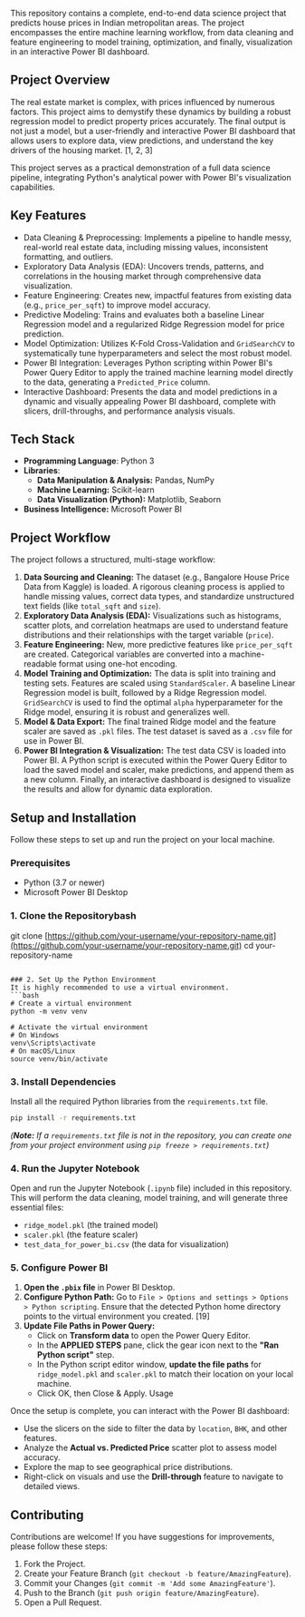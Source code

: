 This repository contains a complete, end-to-end data science project that predicts house prices in Indian metropolitan areas. The project encompasses the entire machine learning workflow, from data cleaning and feature engineering to model training, optimization, and finally, visualization in an interactive Power BI dashboard.

## Project Overview

The real estate market is complex, with prices influenced by numerous factors. This project aims to demystify these dynamics by building a robust regression model to predict property prices accurately. The final output is not just a model, but a user-friendly and interactive Power BI dashboard that allows users to explore data, view predictions, and understand the key drivers of the housing market. [1, 2, 3]

This project serves as a practical demonstration of a full data science pipeline, integrating Python's analytical power with Power BI's visualization capabilities.

## Key Features

  - Data Cleaning & Preprocessing: Implements a pipeline to handle messy, real-world real estate data, including missing values, inconsistent formatting, and outliers.
  - Exploratory Data Analysis (EDA): Uncovers trends, patterns, and correlations in the housing market through comprehensive data visualization.
  - Feature Engineering: Creates new, impactful features from existing data (e.g., `price_per_sqft`) to improve model accuracy.
  - Predictive Modeling: Trains and evaluates both a baseline Linear Regression model and a regularized Ridge Regression model for price prediction.
  - Model Optimization: Utilizes K-Fold Cross-Validation and `GridSearchCV` to systematically tune hyperparameters and select the most robust model.
  - Power BI Integration: Leverages Python scripting within Power BI's Power Query Editor to apply the trained machine learning model directly to the data, generating a `Predicted_Price` column.
  - Interactive Dashboard: Presents the data and model predictions in a dynamic and visually appealing Power BI dashboard, complete with slicers, drill-throughs, and performance analysis visuals.

## Tech Stack

  - **Programming Language**: Python 3
  - **Libraries**:
      - **Data Manipulation & Analysis:** Pandas, NumPy
      - **Machine Learning:** Scikit-learn
      - **Data Visualization (Python):** Matplotlib, Seaborn
  - **Business Intelligence:** Microsoft Power BI

## Project Workflow

The project follows a structured, multi-stage workflow:

1.  **Data Sourcing and Cleaning:** The dataset (e.g., Bangalore House Price Data from Kaggle) is loaded. A rigorous cleaning process is applied to handle missing values, correct data types, and standardize unstructured text fields (like `total_sqft` and `size`).
2.  **Exploratory Data Analysis (EDA):** Visualizations such as histograms, scatter plots, and correlation heatmaps are used to understand feature distributions and their relationships with the target variable (`price`).
3.  **Feature Engineering:** New, more predictive features like `price_per_sqft` are created. Categorical variables are converted into a machine-readable format using one-hot encoding.
4.  **Model Training and Optimization:** The data is split into training and testing sets. Features are scaled using `StandardScaler`. A baseline Linear Regression model is built, followed by a Ridge Regression model. `GridSearchCV` is used to find the optimal `alpha` hyperparameter for the Ridge model, ensuring it is robust and generalizes well.
5.  **Model & Data Export:** The final trained Ridge model and the feature scaler are saved as `.pkl` files. The test dataset is saved as a `.csv` file for use in Power BI.
6.  **Power BI Integration & Visualization:** The test data CSV is loaded into Power BI. A Python script is executed within the Power Query Editor to load the saved model and scaler, make predictions, and append them as a new column. Finally, an interactive dashboard is designed to visualize the results and allow for dynamic data exploration.

## Setup and Installation

Follow these steps to set up and run the project on your local machine.

### Prerequisites

  - Python (3.7 or newer)
  - Microsoft Power BI Desktop

### 1\. Clone the Repositorybash

git clone [https://github.com/your-username/your-repository-name.git](https://github.com/your-username/your-repository-name.git)
cd your-repository-name

````

### 2. Set Up the Python Environment
It is highly recommended to use a virtual environment.
```bash
# Create a virtual environment
python -m venv venv

# Activate the virtual environment
# On Windows
venv\Scripts\activate
# On macOS/Linux
source venv/bin/activate
````

### 3\. Install Dependencies

Install all the required Python libraries from the `requirements.txt` file.

```bash
pip install -r requirements.txt
```

*(**Note:** If a `requirements.txt` file is not in the repository, you can create one from your project environment using `pip freeze > requirements.txt`)*

### 4\. Run the Jupyter Notebook

Open and run the Jupyter Notebook (`.ipynb` file) included in this repository. This will perform the data cleaning, model training, and will generate three essential files:

  - `ridge_model.pkl` (the trained model)
  - `scaler.pkl` (the feature scaler)
  - `test_data_for_power_bi.csv` (the data for visualization)

### 5\. Configure Power BI

1.  **Open the `.pbix` file** in Power BI Desktop.
2.  **Configure Python Path:** Go to `File > Options and settings > Options > Python scripting`. Ensure that the detected Python home directory points to the virtual environment you created. [19]
3.  **Update File Paths in Power Query:**
      - Click on **Transform data** to open the Power Query Editor.
      - In the **APPLIED STEPS** pane, click the gear icon next to the **"Ran Python script"** step.
      - In the Python script editor window, **update the file paths** for `ridge_model.pkl` and `scaler.pkl` to match their location on your local machine.
      - Click OK, then Close & Apply.
Usage

Once the setup is complete, you can interact with the Power BI dashboard:

  - Use the slicers on the side to filter the data by `location`, `BHK`, and other features.
  - Analyze the **Actual vs. Predicted Price** scatter plot to assess model accuracy.
  - Explore the map to see geographical price distributions.
  - Right-click on visuals and use the **Drill-through** feature to navigate to detailed views.

## Contributing

Contributions are welcome\! If you have suggestions for improvements, please follow these steps:

1.  Fork the Project.
2.  Create your Feature Branch (`git checkout -b feature/AmazingFeature`).
3.  Commit your Changes (`git commit -m 'Add some AmazingFeature'`).
4.  Push to the Branch (`git push origin feature/AmazingFeature`).
5.  Open a Pull Request.
